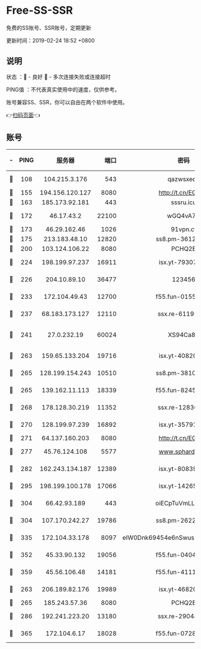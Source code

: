 # Free-SS-SSR

免费的SS账号、SSR账号，定期更新

更新时间：2019-02-24 18:52 +0800

## 说明

状态     ：🙂 - 良好 🙁 - 多次连接失败或连接超时

PING值   ：不代表真实使用中的速度，仅供参考。

账号兼容SS、SSR，你可以自由在两个软件中使用。

👉[扫码页面](https://liesauer.github.io/free-ss-ssr.github.io/)👈

## 账号

|-|PING|服务器|端口|密码|加密方式|区域|
|:----:|:----:|:-----:|-----:|:----:|:----:|:----:|
|🙂|108|104.215.3.176|543|qazwsxedc|aes-256-gcm|JP|
|🙂|155|194.156.120.127|8080|http://t.cn/EGJIyrl|rc4-md5|RU|
|🙂|163|185.173.92.181|443|sssru.icu|rc4-md5|RU|
|🙂|172|46.17.43.2|22100|wGQ4vA7D|aes-256-gcm|RU|
|🙂|173|46.29.162.46|1026|91vpn.cf|rc4-md5|RU|
|🙂|175|213.183.48.10|12820|ss8.pm-36124269|rc4-md5|RU|
|🙂|200|103.124.106.22|8080|PCHQ2E|rc4-md5|US|
|🙂|224|198.199.97.237|16911|isx.yt-79307511|aes-256-cfb|US|
|🙂|226|204.10.89.10|36477|123456|aes-256-cfb|US|
|🙂|233|172.104.49.43|12700|f55.fun-01558008|aes-256-cfb|SG|
|🙂|237|68.183.173.127|12110|ssx.re-61195437|aes-256-cfb|US|
|🙂|241|27.0.232.19|60024|XS94Ca8K|xchacha20-ietf-poly1305|HK|
|🙂|263|159.65.133.204|19716|isx.yt-40820424|aes-256-cfb|SG|
|🙂|265|128.199.154.243|10510|ss8.pm-38103435|aes-256-cfb|SG|
|🙂|265|139.162.11.113|18339|f55.fun-82455292|aes-256-cfb|SG|
|🙂|268|178.128.30.219|11352|ssx.re-12830848|aes-256-cfb|SG|
|🙂|270|128.199.97.239|16892|isx.yt-35791266|aes-256-cfb|SG|
|🙂|271|64.137.160.203|8080|http://t.cn/EGJIyrl|rc4-md5|CA|
|🙂|277|45.76.124.108|5577|www.sphard.com|aes-256-cfb|AU|
|🙂|282|162.243.134.187|12389|isx.yt-80839009|aes-256-cfb|US|
|🙂|295|198.199.100.178|17066|isx.yt-14265222|aes-256-cfb|US|
|🙂|304|66.42.93.189|443|oiECpTuVmLLxk4Ts|aes-256-cfb|US|
|🙂|304|107.170.242.27|19786|ss8.pm-26221677|aes-256-cfb|US|
|🙂|335|172.104.33.178|8097|eIW0Dnk69454e6nSwuspv9DmS201tQ0D|aes-256-cfb|SG|
|🙂|352|45.33.90.132|19056|f55.fun-04047720|aes-256-cfb|US|
|🙂|359|45.56.106.48|14181|f55.fun-41115808|aes-256-cfb|US|
|🙂|263|206.189.82.176|19989|isx.yt-46820019|aes-256-cfb|SG|
|🙂|265|185.243.57.36|8080|PCHQ2E|rc4-md5|US|
|🙂|286|192.241.223.20|13180|ssx.re-29048876|aes-256-cfb|US|
|🙂|365|172.104.6.17|18028|f55.fun-07282375|aes-256-cfb|US|
